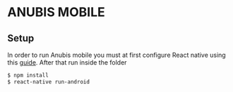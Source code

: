 # ANUBIS MOBILE

## Setup

In order to run Anubis mobile you must at first configure React native using this [guide](https://reactnative.dev/docs/environment-setup).
After that run inside the folder

```bash
$ npm install
$ react-native run-android
```